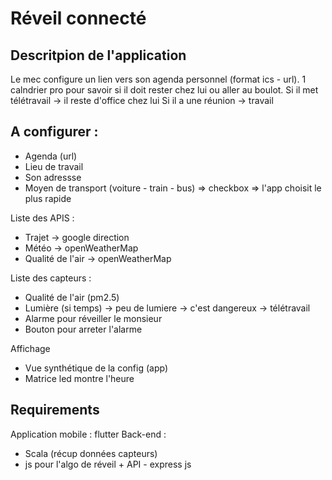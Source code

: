 # Réveil connecté

## Descritpion de l'application

Le mec configure un lien vers son agenda personnel (format ics - url).
1 calndrier pro pour savoir si il doit rester chez lui ou aller au boulot.
Si il met télétravail -> il reste d'office chez lui
Si il a une réunion -> travail

## A configurer :
* Agenda (url)
* Lieu de travail
* Son adressse
* Moyen de transport (voiture - train - bus) => checkbox => l'app choisit le plus rapide

Liste des APIS : 
* Trajet -> google direction
* Météo -> openWeatherMap
* Qualité de l'air -> openWeatherMap

Liste des capteurs :
* Qualité de l'air (pm2.5)
* Lumière (si temps) -> peu de lumiere -> c'est dangereux -> télétravail
* Alarme pour réveiller le monsieur
* Bouton pour arreter l'alarme

Affichage
* Vue synthétique de la config (app)
* Matrice led montre l'heure

## Requirements

Application mobile : flutter
Back-end : 
* Scala (récup données capteurs)
* js pour l'algo de réveil + API - express js